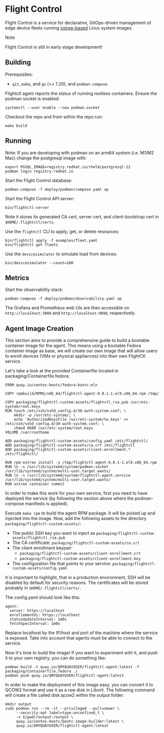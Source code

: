 # Flight Control
Flight Control is a service for declarative, GitOps-driven management of edge device fleets running [ostree-based](https://github.com/ostreedev/ostree) Linux system images.

> [!NOTE]
> Flight Control is still in early stage development!

## Building

Prerequisites:
* `git`, `make`, and `go` (>= 1.20), and `podman-compose`

Flightctl agent reports the status of running rootless containers. Ensure the podman socket is enabled:

`systemctl --user enable --now podman.socket`

Checkout the repo and from within the repo run:

```
make build
```

## Running

Note: If you are developing with podman on an arm64 system (i.e. M1/M2 Mac) change the postgresql
image with:
```
export PGSQL_IMAGE=registry.redhat.io/rhel8/postgresql-12
podman login registry.redhat.io
```


Start the Flight Control database:

```
podman-compose -f deploy/podman/compose.yaml up
```

Start the Flight Control API server:

```
bin/flightctl-server
```

Note it stores its generated CA cert, server cert, and client-bootstrap cert in `$HOME/.flightctl/certs`.

Use the `flightctl` CLI to apply, get, or delete resources:

```
bin/flightctl apply -f examples/fleet.yaml
bin/flightctl get fleets
```

Use the `devicesimulator` to simulate load from devices:

```
bin/devicesimulator --count=100
```

## Metrics

Start the observability stack:

```
podman-compose -f deploy/podman/observability.yaml up
```

The Grafana and Prometheus web UIs are then accessible on `http://localhost:3000` and `http://localhost:9090`, respectively.


## Agent Image Creation

This section aims to provide a comprehensive guide to build a bootable container image for the agent. This means using a bootable Fedora container image as base, we will create our own image that will allow users to enroll devices (VMs or physical appliances) into their own FlightCtl service.

Let's take a look at the provided Containerfile located in packaging/Containerfile.fedora:

```
FROM quay.io/centos-bootc/fedora-bootc:eln

COPY rpmbuild/RPMS/x86_64/flightctl-agent-0.0.1-1.el9.x86_64.rpm /tmp/

COPY packaging/flightctl-custom-assets/flightctl_rsa.pub /usr/etc-system/root.keys
RUN touch /etc/ssh/sshd_config.d/30-auth-system.conf; \
    mkdir -p /usr/etc-system/; \
    echo 'AuthorizedKeysFile /usr/etc-system/%u.keys' >> /etc/ssh/sshd_config.d/30-auth-system.conf; \
    chmod 0600 /usr/etc-system/root.keys
VOLUME /var/roothome

ADD packaging/flightctl-custom-assets/config.yaml /etc/flightctl/
ADD packaging/flightctl-custom-assets/ca.crt /etc/flightctl
ADD packaging/flightctl-custom-assets/client-enrollment.* /etc/flightctl/

RUN rpm-ostree install -y /tmp/flightctl-agent-0.0.1-1.el9.x86_64.rpm
RUN ln -s /usr/lib/systemd/system/podman.socket /usr/lib/systemd/system/multi-user.target.wants/
RUN ln -s /usr/lib/systemd/system/flightctl-agent.service /usr/lib/systemd/system/multi-user.target.wants/
RUN ostree container commit 

```

In order to make this work for your own service, first you need to have deployed the service (by following the section above where the podman-compose manifests is applied).

Execute `make rpm` to build the agent RPM package. It will be picked up and injected into the image.
Now, add the following assets to the directory `packaging/flightctl-custom-assets/`:

- The public SSH key you want to inject as `packaging/flightctl-custom-assets/flightctl_rsa.pub`
- The CA certificate:  `packaging/flightctl-custom-assets/ca.crt`
- The client enrollment keypair: 
  - `packaging/flightctl-custom-assets/client-enrollment.crt`
  - `packaging/flightctl-custom-assets/client-enrollment.key`
- The configuration file that points to your service: `packaging/flightctl-custom-assets/config.yaml`

It is important to highlight, that in a production environment, SSH will be disabled by default for security reasons. 
The certificates will be stored probably in `$HOME/.flightctl/certs/`.

The config.yaml should look like this:

```
agent:
  server: https://localhost
  enrollementUi: https://localhost
  statusUpdateInterval: 1m0s
  fetchSpecInterval: 1m0s
```

Replace localhost by the IP/host and port of the machine where the service is exposed. Take into account that agents must be able to connect to the service.

Now it's time to build the image! If you want to experiment with it, and push it to your own registry, you can do something like:

```
podman build -t quay.io/$MYQUAYUSER/flightctl-agent:latest -f packaging/Containerfile.fedora ./
podman push quay.io/$MYQUAYUSER/flightctl-agent:latest
```

In order to make the deployment of this image easy, you can convert it to QCOW2 format and use it as a raw disk in Libvirt. The following command will create a file called disk.qcow2 within the output folder:

```
mkdir output
sudo podman run --rm -it --privileged --pull=newer \
     --security-opt label=type:unconfined_t \
     -v $(pwd)/output:/output \
     quay.io/centos-bootc/bootc-image-builder:latest \
     quay.io/$MYQUAYUSER/flightctl-agent:latest
```
